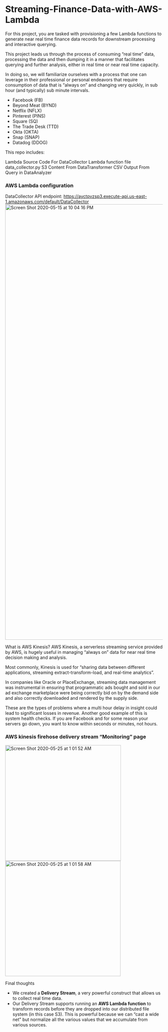 # Streaming-Finance-Data-with-AWS-Lambda

For this project, you are tasked with provisioning a few Lambda functions to generate near real time finance data records for downstream processing and interactive querying.

This project leads us through the process of consuming “real time” data, processing the data and then dumping it in a manner that facilitates querying and further analysis, either in real time or near real time capacity.

In doing so, we will familiarize ourselves with a process that one can leverage in their professional or personal endeavors that require consumption of data that is “always on” and changing very quickly, in sub hour (and typically) sub minute intervals.

* Facebook (FB)
*	Beyond Meat (BYND)
*	Netflix (NFLX)
*	Pinterest (PINS)
*	Square (SQ)
*	The Trade Desk (TTD)
*	Okta (OKTA)
*	Snap (SNAP)
*	Datadog (DDOG)

This repo includes:

Lambda Source Code For DataCollector
Lambda function file data_collector.py
S3 Content From DataTransformer
CSV Output From Query in DataAnalyzer

### AWS Lambda configuration
DataCollector API endpoint: https://ayctpvzsp3.execute-api.us-east-1.amazonaws.com/default/DataCollector
<img width="1393" alt="Screen Shot 2020-05-15 at 10 04 16 PM" src="https://user-images.githubusercontent.com/46945617/82107763-2846b600-96f8-11ea-99a4-07a8e0cfc313.png">

What is AWS Kinesis?
AWS Kinesis, a serverless streaming service provided by AWS, is hugely useful in managing “always on” data for near real time decision making and analysis. 

Most commonly, Kinesis is used for “sharing data between different applications, streaming extract-transform-load, and real-time analytics”.

In companies like Oracle or PlaceExchange, streaming data management was instrumental in ensuring that programmatic ads bought and sold in our ad exchange marketplace were being correctly bid on by the demand side and also correctly downloaded and rendered by the supply side.

These are the types of problems where a multi hour delay in insight could lead to significant losses in revenue. Another good example of this is system health checks. If you are Facebook and for some reason your servers go down, you want to know within seconds or minutes, not hours. 

### AWS kinesis firehose delivery stream “Monitoring” page
<img width="370" alt="Screen Shot 2020-05-25 at 1 01 52 AM" src="https://user-images.githubusercontent.com/46945617/82779955-9b9ca600-9e23-11ea-9475-1693cddd5950.png">
<img width="369" alt="Screen Shot 2020-05-25 at 1 01 58 AM" src="https://user-images.githubusercontent.com/46945617/82779961-9dff0000-9e23-11ea-9018-4fedea289518.png">

Final thoughts

*	We created a __Delivery Stream__, a very powerful construct that allows us to collect real time data.
*	Our Delivery Stream supports running an __AWS Lambda function__ to transform records before they are dropped into our distributed file system (in this case S3). This is powerful because we can “cast a wide net” but normalize all the various values that we accumulate from various sources.

